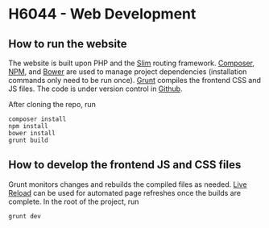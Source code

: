 # H6044 - Web Development #

## How to run the website ##

The website is built upon PHP and the [Slim](https://www.slimframework.com/) routing framework.  [Composer](https://getcomposer.org/), [NPM](https://www.npmjs.com/), and [Bower](https://bower.io/) are used to manage project dependencies (installation commands only need to be run once).  [Grunt](http://gruntjs.com/) compiles the frontend CSS and JS files.  The code is under version control in [Github](https://github.com/mike-stumpf/ITB-COMPH6044).

After cloning the repo, run
```
composer install
npm install
bower install
grunt build
```


## How to develop the frontend JS and CSS files ##

Grunt monitors changes and rebuilds the compiled files as needed.  [Live Reload](https://chrome.google.com/webstore/detail/livereload/jnihajbhpnppcggbcgedagnkighmdlei?hl=en) can be used for automated page refreshes once the builds are complete.  In the root of the project, run
```
grunt dev
```